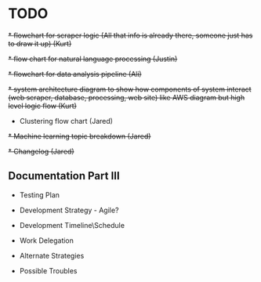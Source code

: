 # TODO
~~* flowchart for scraper logic (All that info is already there, someone just has to draw it up) (Kurt)~~

~~* flow chart for natural language processing (Justin)~~

~~* flowchart for data analysis pipeline (Ali)~~

~~* system architecture diagram to show how components of system interact (web scraper, database,
processing, web site) like AWS diagram but high level logic flow  (Kurt)~~

* Clustering flow chart (Jared)

~~* Machine learning topic breakdown (Jared)~~

~~* Changelog (Jared)~~

## Documentation Part III

* Testing Plan

* Development Strategy - Agile? 

* Development Timeline\Schedule

* Work Delegation

* Alternate Strategies

* Possible Troubles
